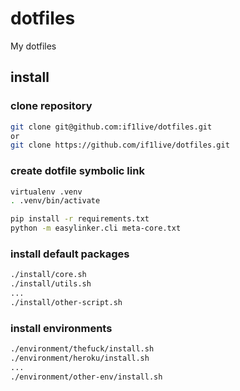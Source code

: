 # dotfiles

My dotfiles

## install

### clone repository

```bash
git clone git@github.com:if1live/dotfiles.git
or
git clone https://github.com/if1live/dotfiles.git
```

### create dotfile symbolic link

```bash
virtualenv .venv
. .venv/bin/activate

pip install -r requirements.txt
python -m easylinker.cli meta-core.txt
```


### install default packages

```bash
./install/core.sh
./install/utils.sh
...
./install/other-script.sh
```

### install environments

```bash
./environment/thefuck/install.sh
./environment/heroku/install.sh
...
./environment/other-env/install.sh
```
